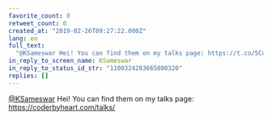 ```yaml
---
favorite_count: 0
retweet_count: 0
created_at: "2019-02-26T09:27:22.000Z"
lang: en
full_text:
  "@KSameswar Hei! You can find them on my talks page: https://t.co/5CdXEqtMkt"
in_reply_to_screen_name: KSameswar
in_reply_to_status_id_str: "1100324283665080320"
replies: []
---
```


[@KSameswar](https://twitter.com/KSameswar) Hei! You can find them on my talks
page: <https://coderbyheart.com/talks/>

